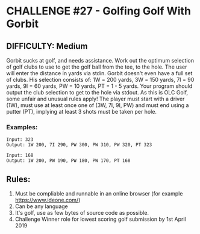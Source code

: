 # CHALLENGE #27 - Golfing Golf With Gorbit

## DIFFICULTY: Medium

Gorbit sucks at golf, and needs assistance. Work out the optimum selection of golf clubs to use to get the golf ball from the tee, to the hole. The user will enter the distance in yards via stdin. Gorbit doesn't even have a full set of clubs. His selection consists of: 1W = 200 yards, 3W = 150 yards, 7I = 90 yards, 9I = 60 yards, PW = 10 yards, PT = 1 - 5 yards. Your program should output the club selection to get to the hole via stdout. As this is OLC Golf, some unfair and unusual rules apply! The player must start with a driver (1W), must use at least once one of (3W, 7I, 9I, PW) and must end using a putter (PT), implying at least 3 shots must be taken per hole. 

### Examples:

```
Input: 323
Output: 1W 200, 7I 290, PW 300, PW 310, PW 320, PT 323

Input: 168
Output: 1W 200, PW 190, PW 180, PW 170, PT 168
```

## Rules: 

1. Must be compliable and runnable in an online browser (for example https://www.ideone.com/) 
2. Can be any language 
3. It's golf, use as few bytes of source code as possible. 
4. Challenge Winner role for lowest scoring golf submission by 1st April 2019

